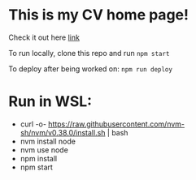 # This is my CV home page!

Check it out here [link](https://freskoko.github.io/CVHomePage/)

To run locally, clone this repo and run `npm start`

To deploy after being worked on: `npm run deploy`

# Run in WSL:

 - curl -o- https://raw.githubusercontent.com/nvm-sh/nvm/v0.38.0/install.sh | bash
 - nvm install node
 - nvm use node
 - npm install
 - npm start
